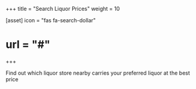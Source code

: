 +++
title = "Search Liquor Prices"
weight = 10

[asset]
  icon = "fas fa-search-dollar"
#  url = "#"
+++

Find out which liquor store nearby carries your preferred liquor at the best price
